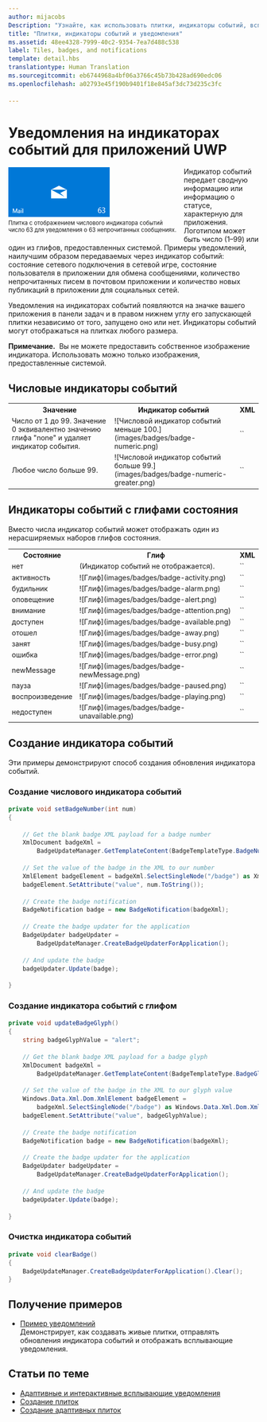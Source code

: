 ```yaml
---
author: mijacobs
Description: "Узнайте, как использовать плитки, индикаторы событий, всплывающие и простые уведомления, чтобы предоставлять точки входа в свои приложения и держать пользователей в курсе последних событий."
title: "Плитки, индикаторы событий и уведомления"
ms.assetid: 48ee4328-7999-40c2-9354-7ea7d488c538
label: Tiles, badges, and notifications
template: detail.hbs
translationtype: Human Translation
ms.sourcegitcommit: eb6744968a4bf06a3766c45b73b428ad690edc06
ms.openlocfilehash: a02793e45f190b9401f18e845af3dc73d235c3fc

---
```

# Уведомления на индикаторах событий для приложений UWP

<link rel="stylesheet" href="https://az835927.vo.msecnd.net/sites/uwp/Resources/css/custom.css"> 

<div style="float:left; font-size:80%; text-align:left; margin: 0px 15px 15px 0px;">
<img src="images/badge-example.png" alt="A tile with a numeric badge displaying the number 63 to indicate 63 unread mails." style="padding-bottom:0.0em; margin-bottom: 2px" /><br/>Плитка с отображением числового индикатора событий<br/> число 63 для уведомления о 63 непрочитанных сообщениях.</div>

Индикатор событий передает сводную информацию или информацию о статусе, характерную для приложения. Логотипом может быть число (1–99) или один из глифов, предоставленных системой. Примеры уведомлений, наилучшим образом передаваемых через индикатор событий: состояние сетевого подключения в сетевой игре, состояние пользователя в приложении для обмена сообщениями, количество непрочитанных писем в почтовом приложении и количество новых публикаций в приложении для социальных сетей. 

Уведомления на индикаторах событий появляются на значке вашего приложения в панели задач и в правом нижнем углу его запускающей плитки независимо от того, запущено оно или нет. Индикаторы событий могут отображаться на плитках любого размера.  

**Примечание.**&nbsp;&nbsp;Вы не можете предоставить собственное изображение индикатора. Использовать можно только изображения, предоставленные системой.

## Числовые индикаторы событий

<table>
    <tr>
        <th>Значение</th>
        <th>Индикатор событий</th>
        <th>XML</th>
    </tr>
    <tr>
        <td>Число от 1 до 99. Значение 0 эквивалентно значению глифа "none" и удаляет индикатор события.</td>
        <td>![Числовой индикатор событий меньше 100.](images/badges/badge-numeric.png)</td>
        <td>`<badge value="1"/>`</td>
    </tr>
    <tr>
        <td>Любое число больше 99.</td>
        <td>![Числовой индикатор событий больше 99.](images/badges/badge-numeric-greater.png)</td></td>
        <td>`<badge value="100"/>`</td>
    </tr>    
</table>

## Индикаторы событий с глифами состояния
Вместо числа индикатор событий может отображать один из нерасширяемых наборов глифов состояния. 

<table>
<tr>
    <th>Состояние</th>
    <th>Глиф</th>
    <th>XML</th>
</tr>
<tr>
    <td>нет</td>
    <td>(Индикатор событий не отображается).</td>
    <td>`<badge value="none"/>`</td>
</tr>
<tr>
    <td>активность</td>
    <td>![Глиф](images/badges/badge-activity.png)</td>
    <td>`<badge value="activity"/>`</td>
</tr>
<tr>
    <td>будильник</td>
    <td>![Глиф](images/badges/badge-alarm.png)</td>
    <td>`<badge value="alarm"/>`</td>
</tr>
<tr>
    <td>оповещение</td>
    <td>![Глиф](images/badges/badge-alert.png)</td>
    <td>`<badge value="alert"/>`</td>
</tr>
<tr>
    <td>внимание</td>
    <td>![Глиф](images/badges/badge-attention.png)</td>
    <td>`<badge value="attention"/>`</td>
</tr>
<tr>
    <td>доступен</td>
    <td>![Глиф](images/badges/badge-available.png)</td>
    <td>`<badge value="available"/>`</td>
</tr>
<tr>
    <td>отошел</td>
    <td>![Глиф](images/badges/badge-away.png)</td>
    <td>`<badge value="away"/>`</td>
</tr>
<tr>
    <td>занят</td>
    <td>![Глиф](images/badges/badge-busy.png)</td>
    <td>`<badge value="busy"/>`</td>
</tr>
<tr>
    <td>ошибка</td>
    <td>![Глиф](images/badges/badge-error.png)</td>
    <td>`<badge value="error"/>`</td>
</tr>
<tr>
    <td>newMessage</td>
    <td>![Глиф](images/badges/badge-newMessage.png)</td>
    <td>`<badge value="newMessage"/>`</td>
</tr>
<tr>
    <td>пауза</td>
    <td>![Глиф](images/badges/badge-paused.png)</td>
    <td>`<badge value="paused"/>`</td>
</tr>
<tr>
    <td>воспроизведение</td>
    <td>![Глиф](images/badges/badge-playing.png)</td>
    <td>`<badge value="playing"/>`</td>
</tr>
<tr>
    <td>недоступен</td>
    <td>![Глиф](images/badges/badge-unavailable.png)</td>
    <td>`<badge value="unavailable"/>`</td>
</tr>
</table>

## Создание индикатора событий

Эти примеры демонстрируют способ создания обновления индикатора событий.

### Создание числового индикатора событий

````csharp
private void setBadgeNumber(int num)
{

    // Get the blank badge XML payload for a badge number
    XmlDocument badgeXml = 
        BadgeUpdateManager.GetTemplateContent(BadgeTemplateType.BadgeNumber);

    // Set the value of the badge in the XML to our number
    XmlElement badgeElement = badgeXml.SelectSingleNode("/badge") as XmlElement;
    badgeElement.SetAttribute("value", num.ToString());

    // Create the badge notification
    BadgeNotification badge = new BadgeNotification(badgeXml);

    // Create the badge updater for the application
    BadgeUpdater badgeUpdater = 
        BadgeUpdateManager.CreateBadgeUpdaterForApplication();

    // And update the badge
    badgeUpdater.Update(badge);

}
````

### Создание индикатора событий с глифом
````csharp
private void updateBadgeGlyph()
{
    string badgeGlyphValue = "alert";

    // Get the blank badge XML payload for a badge glyph
    XmlDocument badgeXml = 
        BadgeUpdateManager.GetTemplateContent(BadgeTemplateType.BadgeGlyph);

    // Set the value of the badge in the XML to our glyph value
    Windows.Data.Xml.Dom.XmlElement badgeElement = 
        badgeXml.SelectSingleNode("/badge") as Windows.Data.Xml.Dom.XmlElement;
    badgeElement.SetAttribute("value", badgeGlyphValue);

    // Create the badge notification
    BadgeNotification badge = new BadgeNotification(badgeXml);

    // Create the badge updater for the application
    BadgeUpdater badgeUpdater = 
        BadgeUpdateManager.CreateBadgeUpdaterForApplication();

    // And update the badge
    badgeUpdater.Update(badge);

}
````

### Очистка индикатора событий

````csharp
private void clearBadge()
{
    BadgeUpdateManager.CreateBadgeUpdaterForApplication().Clear();
}
````

## Получение примеров

* [Пример уведомлений](https://github.com/Microsoft/Windows-universal-samples/blob/master/Samples/Notifications)<br/> Демонстрирует, как создавать живые плитки, отправлять обновления индикатора событий и отображать всплывающие уведомления. 

## Статьи по теме

* [Адаптивные и интерактивные всплывающие уведомления](tiles-and-notifications-adaptive-interactive-toasts.md)
* [Создание плиток](tiles-and-notifications-creating-tiles.md)
* [Создание адаптивных плиток](tiles-and-notifications-create-adaptive-tiles.md)


<!--HONumber=Aug16_HO3-->


